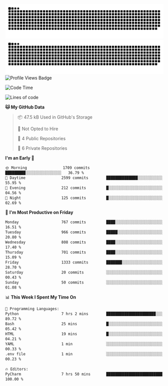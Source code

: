 <img src="https://github.com/nielsbaggerman/nielsbaggerman/blob/output/github-contribution-grid-snake.svg#gh-light-mode-only" alt="GitHub Snake Light">
<img src="https://github.com/nielsbaggerman/nielsbaggerman/blob/output/github-contribution-grid-snake-dark.svg#gh-dark-mode-only" alt="GitHub Snake Dark">
<img src="https://komarev.com/ghpvc/?username=nielsbaggerman&amp;label=Profile+Views" alt="Profile Views Badge" />

<!--START_SECTION:waka-->
![Code Time](http://img.shields.io/badge/Code%20Time-2%2C133%20hrs%2053%20mins-blue)

![Lines of code](https://img.shields.io/badge/From%20Hello%20World%20I%27ve%20Written-7.4%20million%20lines%20of%20code-blue)

**🐱 My GitHub Data** 

> 📦 47.5 kB Used in GitHub's Storage 
 > 
> 🚫 Not Opted to Hire
 > 
> 📜 4 Public Repositories 
 > 
> 🔑 6 Private Repositories 
 > 
**I'm an Early 🐤** 

```text
🌞 Morning                1709 commits        █████████░░░░░░░░░░░░░░░░   36.79 % 
🌆 Daytime                2599 commits        ██████████████░░░░░░░░░░░   55.95 % 
🌃 Evening                212 commits         █░░░░░░░░░░░░░░░░░░░░░░░░   04.56 % 
🌙 Night                  125 commits         █░░░░░░░░░░░░░░░░░░░░░░░░   02.69 % 
```
📅 **I'm Most Productive on Friday** 

```text
Monday                   767 commits         ████░░░░░░░░░░░░░░░░░░░░░   16.51 % 
Tuesday                  966 commits         █████░░░░░░░░░░░░░░░░░░░░   20.80 % 
Wednesday                808 commits         ████░░░░░░░░░░░░░░░░░░░░░   17.40 % 
Thursday                 701 commits         ████░░░░░░░░░░░░░░░░░░░░░   15.09 % 
Friday                   1333 commits        ███████░░░░░░░░░░░░░░░░░░   28.70 % 
Saturday                 20 commits          ░░░░░░░░░░░░░░░░░░░░░░░░░   00.43 % 
Sunday                   50 commits          ░░░░░░░░░░░░░░░░░░░░░░░░░   01.08 % 
```


📊 **This Week I Spent My Time On** 

```text
💬 Programming Languages: 
Python                   7 hrs 2 mins        ██████████████████████░░░   89.72 % 
Bash                     25 mins             █░░░░░░░░░░░░░░░░░░░░░░░░   05.42 % 
HTML                     19 mins             █░░░░░░░░░░░░░░░░░░░░░░░░   04.21 % 
YAML                     1 min               ░░░░░░░░░░░░░░░░░░░░░░░░░   00.33 % 
.env file                1 min               ░░░░░░░░░░░░░░░░░░░░░░░░░   00.23 % 

🔥 Editors: 
PyCharm                  7 hrs 50 mins       █████████████████████████   100.00 % 
```


<!--END_SECTION:waka-->
